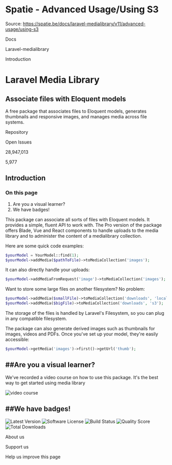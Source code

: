 # Spatie - Advanced Usage/Using S3

Source: https://spatie.be/docs/laravel-medialibrary/v11/advanced-usage/using-s3

Docs

Laravel-medialibrary

Introduction

Laravel Media Library
=====================

Associate files with Eloquent models
------------------------------------

A free package that associates files to Eloquent models, generates thumbnails and responsive images, and manages media across file systems.

Repository

Open Issues

28,947,013

5,977

Introduction
------------

### On this page

1. Are you a visual learner?
2. We have badges!

This package can associate all sorts of files with Eloquent models. It provides a simple, fluent API to work with. The Pro version of the package offers Blade, Vue and React components to handle uploads to the media library and to administer the content of a medialibrary collection.

Here are some quick code examples:

```php
$yourModel = YourModel::find(1);
$yourModel->addMedia($pathToFile)->toMediaCollection('images');

```
It can also directly handle your uploads:

```php
$yourModel->addMediaFromRequest('image')->toMediaCollection('images');

```
Want to store some large files on another filesystem? No problem:

```php
$yourModel->addMedia($smallFile)->toMediaCollection('downloads', 'local');
$yourModel->addMedia($bigFile)->toMediaCollection('downloads', 's3');

```
The storage of the files is handled by Laravel's Filesystem, so you can plug in any compatible filesystem.

The package can also generate derived images such as thumbnails for images, videos and PDFs. Once you've set up your model, they're easily accessible:

```php
$yourModel->getMedia('images')->first()->getUrl('thumb');

```
##Are you a visual learner?
---------------------------

We've recorded a video course on how to use this package. It's the best way to get started using media library

![video course](/docs/laravel-medialibrary/v11/images/video-course.jpg)

##We have badges!
-----------------

![Latest Version](https://img.shields.io/github/release/spatie/laravel-medialibrary.svg?style=flat-square)
![Software License](https://img.shields.io/badge/license-MIT-brightgreen.svg?style=flat-square)
![Build Status](https://img.shields.io/travis/spatie/laravel-medialibrary/master.svg?style=flat-square)
![Quality Score](https://img.shields.io/scrutinizer/g/spatie/laravel-medialibrary.svg?style=flat-square)
![Total Downloads](https://img.shields.io/packagist/dt/spatie/laravel-medialibrary.svg?style=flat-square)

About us

Support us

Help us improve this page